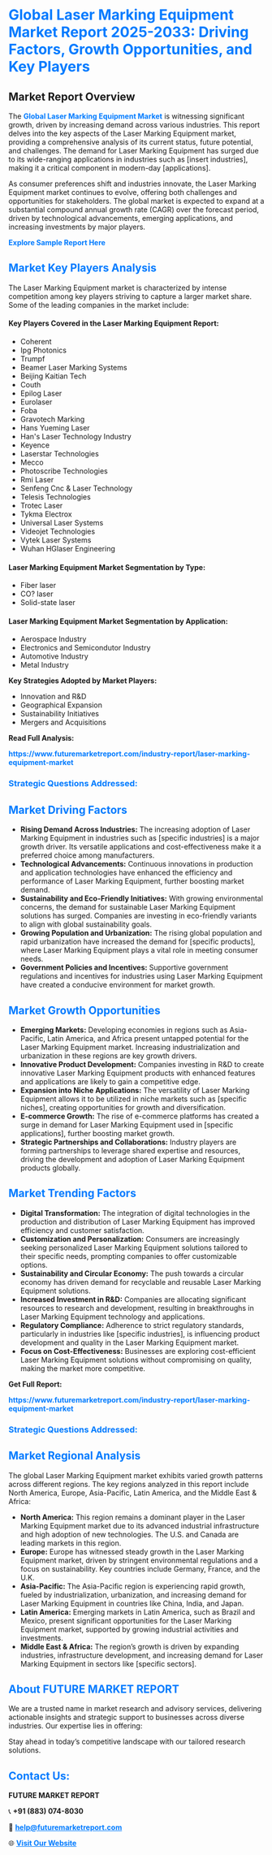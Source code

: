 <h1 style="color: #007BFF;">Global Laser Marking Equipment Market Report 2025-2033: Driving Factors, Growth Opportunities, and Key Players</h1>

<section id="overview">
<h2>Market Report Overview</h2>
<p>The <a href="https://www.futuremarketreport.com/industry-report/laser-marking-equipment-market" style="color: #007BFF; text-decoration: none;"><strong>Global Laser Marking Equipment Market</strong></a> is witnessing significant growth, driven by increasing demand across various industries. This report delves into the key aspects of the Laser Marking Equipment market, providing a comprehensive analysis of its current status, future potential, and challenges. The demand for Laser Marking Equipment has surged due to its wide-ranging applications in industries such as [insert industries], making it a critical component in modern-day [applications].</p>
<p>As consumer preferences shift and industries innovate, the Laser Marking Equipment market continues to evolve, offering both challenges and opportunities for stakeholders. The global market is expected to expand at a substantial compound annual growth rate (CAGR) over the forecast period, driven by technological advancements, emerging applications, and increasing investments by major players.</p>
</section>

<section id="overview">
<p><a href="https://www.futuremarketreport.com/request-sample/reportId=63526" style="color: #007BFF; text-decoration: none;"><strong>Explore Sample Report Here</strong></a></p>
</section>

<section id="key-players">
<h2 style="color: #007BFF;">Market Key Players Analysis</h2>
<p>The Laser Marking Equipment market is characterized by intense competition among key players striving to capture a larger market share. Some of the leading companies in the market include:</p>
<h4>Key Players Covered in the Laser Marking Equipment Report:</h4>
<ul><li>Coherent</li><li>Ipg Photonics</li><li>Trumpf</li><li>Beamer Laser Marking Systems</li><li>Beijing Kaitian Tech</li><li>Couth</li><li>Epilog Laser</li><li>Eurolaser</li><li>Foba</li><li>Gravotech Marking</li><li>Hans Yueming Laser</li><li>Han&#039;s Laser Technology Industry</li><li>Keyence</li><li>Laserstar Technologies</li><li>Mecco</li><li>Photoscribe Technologies</li><li>Rmi Laser</li><li>Senfeng Cnc &amp; Laser Technology</li><li>Telesis Technologies</li><li>Trotec Laser</li><li>Tykma Electrox</li><li>Universal Laser Systems</li><li>Videojet Technologies</li><li>Vytek Laser Systems</li><li>Wuhan HGlaser Engineering</li></ul>
<h4>Laser Marking Equipment Market Segmentation by Type:</h4>
<ul><li>Fiber laser</li><li>CO? laser</li><li>Solid-state laser</li></ul>

<h4>Laser Marking Equipment Market Segmentation by Application:</h4>
<ul><li>Aerospace Industry</li><li>Electronics and Semicondutor Industry</li><li>Automotive Industry</li><li>Metal Industry</li></ul>
<p><strong>Key Strategies Adopted by Market Players:</strong></p>
<ul>
<li>Innovation and R&D</li>
<li>Geographical Expansion</li>
<li>Sustainability Initiatives</li>
<li>Mergers and Acquisitions</li>
</ul>
</section>

<section>
<p><strong>Read Full Analysis: </strong></p><a href="https://www.futuremarketreport.com/industry-report/laser-marking-equipment-market" style="color: #007BFF; text-decoration: none;"><strong>https://www.futuremarketreport.com/industry-report/laser-marking-equipment-market</strong></a>
<h3 style="color: #007BFF;">Strategic Questions Addressed:</h3>
</section>

<section id="driving-factors">
<h2 style="color: #007BFF;">Market Driving Factors</h2>
<ul>
<li><strong>Rising Demand Across Industries:</strong> The increasing adoption of Laser Marking Equipment in industries such as [specific industries] is a major growth driver. Its versatile applications and cost-effectiveness make it a preferred choice among manufacturers.</li>
<li><strong>Technological Advancements:</strong> Continuous innovations in production and application technologies have enhanced the efficiency and performance of Laser Marking Equipment, further boosting market demand.</li>
<li><strong>Sustainability and Eco-Friendly Initiatives:</strong> With growing environmental concerns, the demand for sustainable Laser Marking Equipment solutions has surged. Companies are investing in eco-friendly variants to align with global sustainability goals.</li>
<li><strong>Growing Population and Urbanization:</strong> The rising global population and rapid urbanization have increased the demand for [specific products], where Laser Marking Equipment plays a vital role in meeting consumer needs.</li>
<li><strong>Government Policies and Incentives:</strong> Supportive government regulations and incentives for industries using Laser Marking Equipment have created a conducive environment for market growth.</li>
</ul>
</section>

<section id="growth-opportunities">
<h2 style="color: #007BFF;">Market Growth Opportunities</h2>
<ul>
<li><strong>Emerging Markets:</strong> Developing economies in regions such as Asia-Pacific, Latin America, and Africa present untapped potential for the Laser Marking Equipment market. Increasing industrialization and urbanization in these regions are key growth drivers.</li>
<li><strong>Innovative Product Development:</strong> Companies investing in R&D to create innovative Laser Marking Equipment products with enhanced features and applications are likely to gain a competitive edge.</li>
<li><strong>Expansion into Niche Applications:</strong> The versatility of Laser Marking Equipment allows it to be utilized in niche markets such as [specific niches], creating opportunities for growth and diversification.</li>
<li><strong>E-commerce Growth:</strong> The rise of e-commerce platforms has created a surge in demand for Laser Marking Equipment used in [specific applications], further boosting market growth.</li>
<li><strong>Strategic Partnerships and Collaborations:</strong> Industry players are forming partnerships to leverage shared expertise and resources, driving the development and adoption of Laser Marking Equipment products globally.</li>
</ul>
</section>

<section id="trending-factors">
<h2 style="color: #007BFF;">Market Trending Factors</h2>
<ul>
<li><strong>Digital Transformation:</strong> The integration of digital technologies in the production and distribution of Laser Marking Equipment has improved efficiency and customer satisfaction.</li>
<li><strong>Customization and Personalization:</strong> Consumers are increasingly seeking personalized Laser Marking Equipment solutions tailored to their specific needs, prompting companies to offer customizable options.</li>
<li><strong>Sustainability and Circular Economy:</strong> The push towards a circular economy has driven demand for recyclable and reusable Laser Marking Equipment solutions.</li>
<li><strong>Increased Investment in R&D:</strong> Companies are allocating significant resources to research and development, resulting in breakthroughs in Laser Marking Equipment technology and applications.</li>
<li><strong>Regulatory Compliance:</strong> Adherence to strict regulatory standards, particularly in industries like [specific industries], is influencing product development and quality in the Laser Marking Equipment market.</li>
<li><strong>Focus on Cost-Effectiveness:</strong> Businesses are exploring cost-efficient Laser Marking Equipment solutions without compromising on quality, making the market more competitive.</li>
</ul>
</section>

<section>
<p><strong>Get Full Report: </strong></p><a href="https://www.futuremarketreport.com/industry-report/laser-marking-equipment-market" style="color: #007BFF; text-decoration: none;"><strong>https://www.futuremarketreport.com/industry-report/laser-marking-equipment-market</strong></a>
<h3 style="color: #007BFF;">Strategic Questions Addressed:</h3>
</section>


<section id="regional-analysis">
<h2 style="color: #007BFF;">Market Regional Analysis</h2>
<p>The global Laser Marking Equipment market exhibits varied growth patterns across different regions. The key regions analyzed in this report include North America, Europe, Asia-Pacific, Latin America, and the Middle East & Africa:</p>
<ul>
<li><strong>North America:</strong> This region remains a dominant player in the Laser Marking Equipment market due to its advanced industrial infrastructure and high adoption of new technologies. The U.S. and Canada are leading markets in this region.</li>
<li><strong>Europe:</strong> Europe has witnessed steady growth in the Laser Marking Equipment market, driven by stringent environmental regulations and a focus on sustainability. Key countries include Germany, France, and the U.K.</li>
<li><strong>Asia-Pacific:</strong> The Asia-Pacific region is experiencing rapid growth, fueled by industrialization, urbanization, and increasing demand for Laser Marking Equipment in countries like China, India, and Japan.</li>
<li><strong>Latin America:</strong> Emerging markets in Latin America, such as Brazil and Mexico, present significant opportunities for the Laser Marking Equipment market, supported by growing industrial activities and investments.</li>
<li><strong>Middle East & Africa:</strong> The region’s growth is driven by expanding industries, infrastructure development, and increasing demand for Laser Marking Equipment in sectors like [specific sectors].</li>
</ul>
</section>

<footer>
<h2 style="color: #007BFF;">About FUTURE MARKET REPORT</h2>
<p>We are a trusted name in market research and advisory services, delivering actionable insights and strategic support to businesses across diverse industries. Our expertise lies in offering:</p>

<p>Stay ahead in today’s competitive landscape with our tailored research solutions.</p>

<h2 style="color: #007BFF;">Contact Us:</h2>
<p><strong>FUTURE MARKET REPORT</strong></p>
<p>📞 <strong>+91 (883) 074-8030</strong></p>
<p>📧 <strong><a href="mailto:help@futuremarketreport.com" style="color: #007BFF;">help@futuremarketreport.com</a></strong></p>
<p>🌐 <strong><a href="https://www.futuremarketreport.com/" style="color: #007BFF;">Visit Our Website</a></strong></p>
</footer>